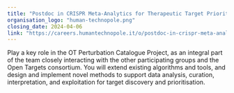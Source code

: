 ```yaml
---
title: "Postdoc in CRISPR Meta-Analytics for Therapeutic Target Prioritisation"
organisation_logo: "human-technopole.png"
closing_date: 2024-04-06
link: "https://careers.humantechnopole.it/o/postdoc-in-crispr-meta-analytics-for-therapeutic-target-prioritisation-open-targets-grant"
---
```

Play a key role in the OT Perturbation Catalogue Project, as an integral part of the team closely interacting with the other participating groups and the Open Targets consortium. You will extend existing algorithms and tools, and design and implement novel methods to support data analysis, curation, interpretation, and exploitation for target discovery and prioritisation.
